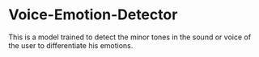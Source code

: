 # Voice-Emotion-Detector
 This is  a model trained to detect the minor tones in the sound or voice of the  user to differentiate his emotions.
